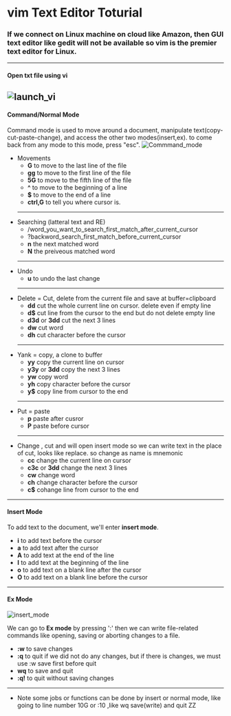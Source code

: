 # vim Text Editor Toturial
### If we connect on Linux machine on cloud like Amazon, then GUI text editor like gedit will not be available so vim is the premier text editor for Linux.
---
#### Open txt file using vi
![launch_vi](https://user-images.githubusercontent.com/91392322/135931481-b1565a3d-301a-4315-b443-029ffca2cfbf.PNG)
---
#### Command/Normal Mode
Command mode is used to move around a document, manipulate text(copy-cut-paste-change), and access the other two modes(insert,ex). 
to come back from any mode to this mode, press "esc".
![Commmand_mode](https://user-images.githubusercontent.com/91392322/135931720-3bea3387-692e-4112-b6bd-70464313014f.PNG)

* Movements
  * **G** to move to the last line of the file 
  * **gg** to move to the first line of the file
  * **5G** to move to the fifth line of the file
  * **^** to move to the beginning of a line 
  * **$** to move to the end of a line 
  * **ctrl,G** to tell you where cursor is.
  ---
* Searching (latteral text and RE)
  * /word_you_want_to_search_first_match_after_current_cursor
  * ?backword_search_first_match_before_current_cursor
  * **n** the next matched word
  * **N** the preiveous matched word
  ---
* Undo
  * **u** to undo the last change
  ---
* Delete = Cut, delete from the current file and save at buffer=clipboard
  * **dd** cut the whole current line on cursor. delete even if empty line
  * **d$** cut line from the cursor to the end but do not delete empty line
  * **d3d** or **3dd** cut the next 3 lines
  * **dw** cut word
  * **dh** cut character before the cursor
  ---
* Yank = copy, a clone to buffer
  * **yy** copy the current line on cursor
  * **y3y** or **3dd** copy the next 3 lines
  * **yw** copy word
  * **yh** copy character before the cursor
  * **y$** copy line from cursor to the end
  ---
* Put = paste
  * **p** paste after cusror
  * **P** paste before cursor
  ---
* Change , cut and will open insert mode so we can write text in the place of cut, looks like replace. so change as name is mnemonic
   * **cc** change the current line on cursor
  * **c3c** or **3dd** change the next 3 lines
  * **cw** change word
  * **ch** change character before the cursor
  * **c$** cohange line from cursor to the end
---
#### Insert Mode

To add text to the document, we'll enter **insert mode**.
* **i** to add text before the cursor
* **a** to add text after the cursor
* **A** to add text at the end of the line
* **I**	to add text at the beginning of the line
* **o**	to add text on a blank line after the cursor
* **O**	to add text on a blank line before the cursor
---
#### Ex Mode
![insert_mode](https://user-images.githubusercontent.com/91392322/136043064-16d5c667-b304-471e-a3bc-2e27ad6e1945.PNG)

We can go to **Ex mode** by pressing ':' then we can write file-related commands like opening, saving or aborting changes to a file.
* **:w** to save changes
* **:q** to quit if we did not do any changes, but if there is changes, we must use :w save first before quit
* **wq** to save and quit
* **:q!** to quit without saving changes
---
* Note
  some jobs or functions can be done by insert or normal mode, like going to line number 10G or :10
  ,like wq save(write) and quit ZZ 
